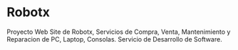 # Robotx
Proyecto Web Site de Robotx, Servicios de Compra, Venta, Mantenimiento y Reparacion de PC, Laptop, Consolas. Servicio de Desarrollo de Software.
